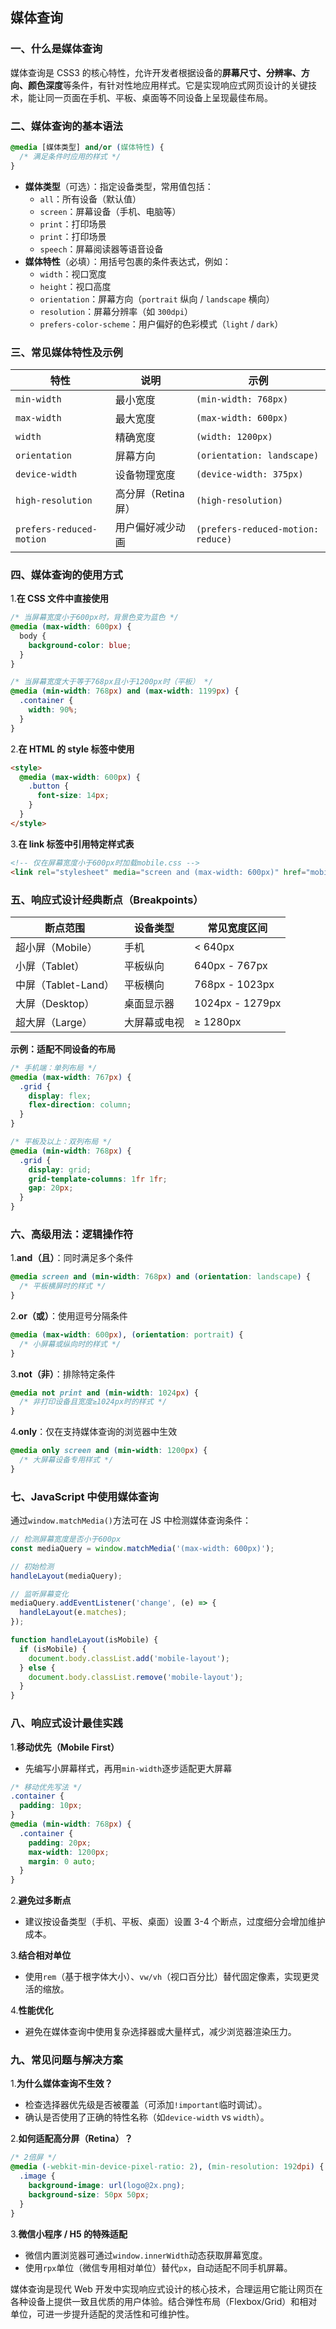## 媒体查询

### 一、什么是媒体查询

媒体查询是 CSS3 的核心特性，允许开发者根据设备的**屏幕尺寸、分辨率、方向、颜色深度**等条件，有针对性地应用样式。它是实现响应式网页设计的关键技术，能让同一页面在手机、平板、桌面等不同设备上呈现最佳布局。

### 二、媒体查询的基本语法

```css
@media [媒体类型] and/or (媒体特性) {
  /* 满足条件时应用的样式 */
}
```

- **媒体类型**（可选）：指定设备类型，常用值包括：
  - `all`：所有设备（默认值）
  - `screen`：屏幕设备（手机、电脑等）
  - `print`：打印场景
  - `print`：打印场景
  - `speech`：屏幕阅读器等语音设备
- **媒体特性**（必填）：用括号包裹的条件表达式，例如：
  - `width`：视口宽度
  - `height`：视口高度
  - `orientation`：屏幕方向（`portrait` 纵向 / `landscape` 横向）
  - `resolution`：屏幕分辨率（如 `300dpi`）
  - `prefers-color-scheme`：用户偏好的色彩模式（`light` / `dark`）

### 三、常见媒体特性及示例

| 特性                     | 说明                | 示例                               |
| ------------------------ | ------------------- | ---------------------------------- |
| `min-width`              | 最小宽度            | `(min-width: 768px)`               |
| `max-width`              | 最大宽度            | `(max-width: 600px)`               |
| `width`                  | 精确宽度            | `(width: 1200px)`                  |
| `orientation`            | 屏幕方向            | `(orientation: landscape)`         |
| `device-width`           | 设备物理宽度        | `(device-width: 375px)`            |
| `high-resolution`        | 高分屏（Retina 屏） | `(high-resolution)`                |
| `prefers-reduced-motion` | 用户偏好减少动画    | `(prefers-reduced-motion: reduce)` |

### 四、媒体查询的使用方式

1.**在 CSS 文件中直接使用**

```css
/* 当屏幕宽度小于600px时，背景色变为蓝色 */
@media (max-width: 600px) {
  body {
    background-color: blue;
  }
}

/* 当屏幕宽度大于等于768px且小于1200px时（平板） */
@media (min-width: 768px) and (max-width: 1199px) {
  .container {
    width: 90%;
  }
}
```

2.**在 HTML 的 style 标签中使用**

```html
<style>
  @media (max-width: 600px) {
    .button {
      font-size: 14px;
    }
  }
</style>
```

3.**在 link 标签中引用特定样式表**

```html
<!-- 仅在屏幕宽度小于600px时加载mobile.css -->
<link rel="stylesheet" media="screen and (max-width: 600px)" href="mobile.css">
```

### 五、响应式设计经典断点（Breakpoints）

| 断点范围            | 设备类型     | 常见宽度区间    |
| ------------------- | ------------ | --------------- |
| 超小屏（Mobile）    | 手机         | < 640px         |
| 小屏（Tablet）      | 平板纵向     | 640px - 767px   |
| 中屏（Tablet-Land） | 平板横向     | 768px - 1023px  |
| 大屏（Desktop）     | 桌面显示器   | 1024px - 1279px |
| 超大屏（Large）     | 大屏幕或电视 | ≥ 1280px        |

**示例：适配不同设备的布局**

```css
/* 手机端：单列布局 */
@media (max-width: 767px) {
  .grid {
    display: flex;
    flex-direction: column;
  }
}

/* 平板及以上：双列布局 */
@media (min-width: 768px) {
  .grid {
    display: grid;
    grid-template-columns: 1fr 1fr;
    gap: 20px;
  }
}
```

### 六、高级用法：逻辑操作符

1.**and（且）**：同时满足多个条件

```css
@media screen and (min-width: 768px) and (orientation: landscape) {
  /* 平板横屏时的样式 */
}
```

2.**or（或）**：使用逗号分隔条件

```css
@media (max-width: 600px), (orientation: portrait) {
  /* 小屏幕或纵向时的样式 */
}
```

3.**not（非）**：排除特定条件

```css
@media not print and (min-width: 1024px) {
  /* 非打印设备且宽度≥1024px时的样式 */
}
```

4.**only**：仅在支持媒体查询的浏览器中生效

```css
@media only screen and (min-width: 1200px) {
  /* 大屏幕设备专用样式 */
}
```

### 七、JavaScript 中使用媒体查询

通过`window.matchMedia()`方法可在 JS 中检测媒体查询条件：

```javascript
// 检测屏幕宽度是否小于600px
const mediaQuery = window.matchMedia('(max-width: 600px)');

// 初始检测
handleLayout(mediaQuery);

// 监听屏幕变化
mediaQuery.addEventListener('change', (e) => {
  handleLayout(e.matches);
});

function handleLayout(isMobile) {
  if (isMobile) {
    document.body.classList.add('mobile-layout');
  } else {
    document.body.classList.remove('mobile-layout');
  }
}
```

### 八、响应式设计最佳实践

1.**移动优先（Mobile First）**

- 先编写小屏幕样式，再用`min-width`逐步适配更大屏幕

```css
/* 移动优先写法 */
.container {
  padding: 10px;
}
@media (min-width: 768px) {
  .container {
    padding: 20px;
    max-width: 1200px;
    margin: 0 auto;
  }
}
```

2.**避免过多断点**

- 建议按设备类型（手机、平板、桌面）设置 3-4 个断点，过度细分会增加维护成本。

3.**结合相对单位**

- 使用`rem`（基于根字体大小）、`vw/vh`（视口百分比）替代固定像素，实现更灵活的缩放。

4.**性能优化**

- 避免在媒体查询中使用复杂选择器或大量样式，减少浏览器渲染压力。

### 九、常见问题与解决方案

1.**为什么媒体查询不生效？**

- 检查选择器优先级是否被覆盖（可添加`!important`临时调试）。
- 确认是否使用了正确的特性名称（如`device-width` vs `width`）。

2.**如何适配高分屏（Retina）？**

```css
/* 2倍屏 */
@media (-webkit-min-device-pixel-ratio: 2), (min-resolution: 192dpi) {
  .image {
    background-image: url(logo@2x.png);
    background-size: 50px 50px;
  }
}
```

3.**微信小程序 / H5 的特殊适配**

- 微信内置浏览器可通过`window.innerWidth`动态获取屏幕宽度。
- 使用`rpx`单位（微信专用相对单位）替代`px`，自动适配不同手机屏幕。

媒体查询是现代 Web 开发中实现响应式设计的核心技术，合理运用它能让网页在各种设备上提供一致且优质的用户体验。结合弹性布局（Flexbox/Grid）和相对单位，可进一步提升适配的灵活性和可维护性。